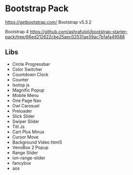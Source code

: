 # Bootstrap Pack

https://getbootstrap.com/
Bootstrap v5.3.2

Bootstrap 4 https://github.com/ashrafuloli/bootstrap-starter-pack/tree/66ed212622cbe25aec02531ae39ac7b1afa49588

## Libs

- Circle Progressbar
- Color Switcher
- Countdown Clock
- Counter
- Isotop js
- Magnific Popup
- Mobile Menu
- One Page Nav
- Owl Carosuel
- Preloader
- Slick Slider
- Swiper Slider
- Titl Js
- Cart Plus Minus
- Cursor Move
- Background Video html5
- VenoBox 2 Popup
- Range Slider
- ion-range-slider
- fancybox
- aos